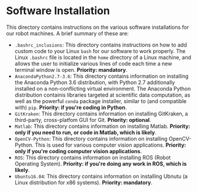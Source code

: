 # Software Installation
This directory contains instructions on the various software installations for our robot machines.  A brief summary of these are:

   - `.bashrc_inclusions`: This directory contains instructions on how to add custom code to your Linux `bash` for our software to work properly.  The Linux `.bashrc` file is located in the `home` directory of a Linux machine, and allows the user to initialize various lines of code each time a new terminal window is open.  __Priority: mandatory__.
   - `AnacondaPython2.7-3.6`: This directory contains information on installing the Anaconda Python 3.6 distribution, with Python 2.7 additionally installed on a non-conflicting virtual environment.  The Anaconda Python distribution containis libraries targeted at scientific data computation, as well as the powerful `conda` package installer, similar to (and compatible with) `pip`.  __Priority: if you're coding in Python__.
   - `GitKraken`: This directory contains information on installing GitKraken, a third-party, cross-platfom GUI for Git.  __Priority: optional__.  
   - `Matlab`: This directory contains information on installing Matlab.  __Priority: only if you need to run, or code in Matlab, which is likely__.
   - `OpenCV-Python`: This directory contains information on installing OpenCV-Python.  This is used for various computer vision applications.  __Priority: only if you're coding computer vision applications__.
   - `ROS`: This directory contains information on installing ROS (Robot Operating System).  __Priority: if you're doing any work in ROS, which is likely__.
   - `Ubuntu16.04`: This directory contains information on installing Ubnutu (a Linux distribution for x86 systems).  __Priority: mandatory__.
